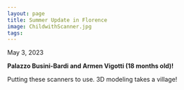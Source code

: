 ```yaml
---
layout: page
title: Summer Update in Florence
image: ChildwithScanner.jpg
tags:
---
```

<p> May 3, 2023 </p>
<p><b>Palazzo Busini-Bardi and Armen Vigotti (18 months old)!</b></p>
<p>Putting these scanners to use. 3D modeling takes a village! </p>
